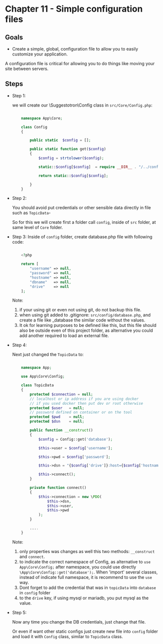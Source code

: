 # Chapter 11 - Simple configuration files

## Goals

- Create a simple, global, configuration file to allow you to easily customize your application.

A configuration file is critical for allowing you to do things like moving your site between servers.

## Steps

- Step 1:

  we will create our \Suggestotron\Config class in `src/Core/Config.php`:

  ```php

      namespace App\Core;

      class Config
      {

          public static  $config = [];

          public static function get($config)
          {
              $config = strtolower($config);

              static::$config[$config]  = require __DIR__ . "/../config/{$config}.php";

              return static::$config[$config];

          }
      }

  ```

- Step 2:

  You should avoid put credentials or other sensible data directly in file such as `TopicData`-

  So for this we will create first a folder call `config`, inside of `src` folder, at same level of `Core` folder.

- Step 3:
  Inside of `config` folder, create database.php file with following code:

  ```php

      <?php

      return [
          "username" => null,
          "password" => null,
          "hostname" => null,
          "dbname"   => null,
          "drive"    => null
      ];

  ```

  Note:

  1. if your using git or even not using git, do not backup this file.
  2. when using git added to .gitignore: `src/config/database.php`, and create a file like \_database the similar code without the values.
  3. It ok for learning purposes to be defined like this, but this file should also be outside even of this project folder, as alternative you could add another required to load an external file.

- Step 4:

  Next just changed the `TopicData` to:

  ```php

      namespace App;

      use App\Core\Config;

      class TopicData
      {
          protected $connection = null;
          // localhost or ip address if you are using docker
          // if you used docker then put dev or root otherwise
          protected $user   = null;
          // password defined on container or on the tool
          protected $pwd    = null;
          protected $dsn    = null;

          public function __construct()
          {
              $config = Config::get('database');

              $this->user = $config['username'];

              $this->pwd = $config['password'];

              $this->dsn = "{$config['drive']}:host={$config['hostname']};dbname={$config['dbname']}";

              $this->connect();
          }

          private function connect()
          {
              $this->connection = new \PDO(
                  $this->dsn,
                  $this->user,
                  $this->pwd
              );
          }

          ....
      }
  ```

  Note:

  1. only properties was changes as well this two methods: `__construct` and `connect`.
  2. to indicate the correct namespace of Config, as alternative to `use App\Core\Config;` after namespace, you could use directly ` \App\Core\Config::get('database');`. When 'import' several classes, instead of indicate full namespace, it is recommend to use the `use` way.
  3. Dont forget to add the credential that was in `topicData` into `database` in `config` folder
  4. to the `drive` key, if using mysql or mariadb, you put mysql as the value.

- Step 5:

  Now any time you change the DB credentials, just change that file.

  Or even if want other static configs just create new file into `config` folder and load it with `Config` class, similar to `TopicData` class.
